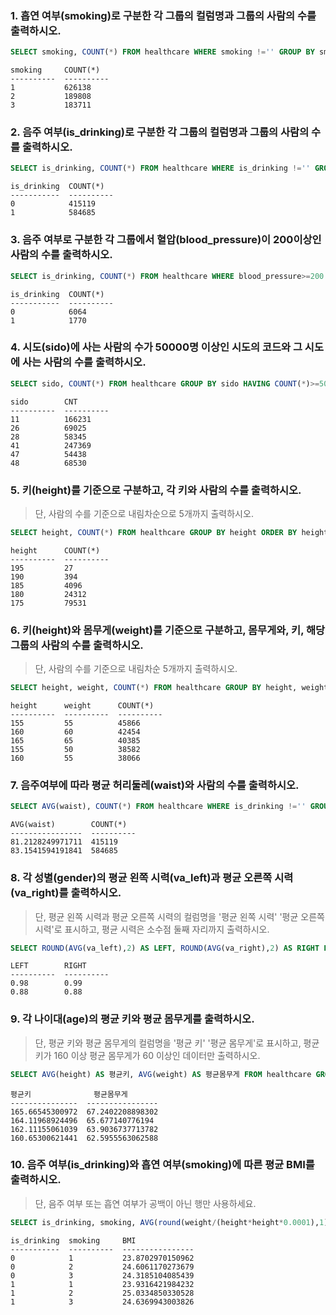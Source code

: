### 1. 흡연 여부(smoking)로 구분한 각 그룹의 컬럼명과 그룹의 사람의 수를 출력하시오.

```sql
SELECT smoking, COUNT(*) FROM healthcare WHERE smoking !='' GROUP BY smoking;
```

```
smoking     COUNT(*)
----------  ----------
1           626138
2           189808
3           183711
```

### 2. 음주 여부(is_drinking)로 구분한 각 그룹의 컬럼명과 그룹의 사람의 수를 출력하시오.

```sql
SELECT is_drinking, COUNT(*) FROM healthcare WHERE is_drinking !='' GROUP BY is_drinking;
```

```
is_drinking  COUNT(*)
-----------  ----------
0            415119
1            584685
```

### 3. 음주 여부로 구분한 각 그룹에서 혈압(blood_pressure)이 200이상인 사람의 수를 출력하시오.

```sql
SELECT is_drinking, COUNT(*) FROM healthcare WHERE blood_pressure>=200 AND is_drinking !='' GROUP BY is_drinking;
```

```
is_drinking  COUNT(*)
-----------  ----------
0            6064
1            1770
```

### 4. 시도(sido)에 사는 사람의 수가 50000명 이상인 시도의 코드와 그 시도에 사는 사람의 수를 출력하시오.

```sql
SELECT sido, COUNT(*) FROM healthcare GROUP BY sido HAVING COUNT(*)>=50000;
```

```
sido        CNT
----------  ----------
11          166231
26          69025
28          58345
41          247369
47          54438
48          68530
```

### 5. 키(height)를 기준으로 구분하고, 각 키와 사람의 수를 출력하시오.

> 단, 사람의 수를 기준으로 내림차순으로 5개까지 출력하시오.

```sql
SELECT height, COUNT(*) FROM healthcare GROUP BY height ORDER BY height DESC LIMIT 5;
```

```
height      COUNT(*)
----------  ----------
195         27
190         394
185         4096
180         24312
175         79531
```

### 6. 키(height)와 몸무게(weight)를 기준으로 구분하고, 몸무게와, 키, 해당 그룹의 사람의 수를 출력하시오.

> 단, 사람의 수를 기준으로 내림차순 5개까지 출력하시오.

```sql
SELECT height, weight, COUNT(*) FROM healthcare GROUP BY height, weight ORDER BY COUNT(*) DESC LIMIT 5;
```

```
height      weight      COUNT(*)
----------  ----------  ----------
155         55          45866
160         60          42454
165         65          40385
155         50          38582
160         55          38066
```

### 7. 음주여부에 따라 평균 허리둘레(waist)와 사람의 수를 출력하시오.

```sql
SELECT AVG(waist), COUNT(*) FROM healthcare WHERE is_drinking !='' GROUP BY is_drinking;
```

```
AVG(waist)        COUNT(*)
----------------  ----------
81.2128249971711  415119
83.1541594191841  584685
```

### 8. 각 성별(gender)의 평균 왼쪽 시력(va_left)과 평균 오른쪽 시력(va_right)를 출력하시오.

> 단, 평균 왼쪽 시력과 평균 오른쪽 시력의 컬럼명을 '평균 왼쪽 시력' '평균 오른쪽 시력'로 표시하고, 평균 시력은 소수점 둘째 자리까지 출력하시오.

```sql
SELECT ROUND(AVG(va_left),2) AS LEFT, ROUND(AVG(va_right),2) AS RIGHT FROM healthcare GROUP BY gender;
```

```
LEFT        RIGHT
----------  ----------
0.98        0.99
0.88        0.88
```

### 9. 각 나이대(age)의 평균 키와 평균 몸무게를 출력하시오.

> 단, 평균 키와 평균 몸무게의 컬럼명을 '평균 키' '평균 몸무게'로 표시하고, 평균키가 160 이상 평균 몸무게가 60 이상인 데이터만 출력하시오.

```sql
SELECT AVG(height) AS 평균키, AVG(weight) AS 평균몸무게 FROM healthcare GROUP BY age HAVING 평균키>=160 AND 평균몸무게>=60;
```

```
평균키              평균몸무게
---------------  ----------------
165.66545300972  67.2402208898302
164.11968924496  65.677140776194
162.11155061039  63.9036737713782
160.65300621441  62.5955563062588
```

### 10. 음주 여부(is_drinking)와 흡연 여부(smoking)에 따른 평균 BMI를 출력하시오.

> 단, 음주 여부 또는 흡연 여부가 공백이 아닌 행만 사용하세요.

```sql
SELECT is_drinking, smoking, AVG(round(weight/(height*height*0.0001),1)) AS BMI FROM healthcare WHERE is_drinking !='' AND smoking !='' GROUP BY is_drinking, smoking;
```

```
is_drinking  smoking     BMI
-----------  ----------  ----------------
0            1           23.8702970150962
0            2           24.6061170273679
0            3           24.3185104085439
1            1           23.9316421984232
1            2           25.0334850330528
1            3           24.6369943003826

```
